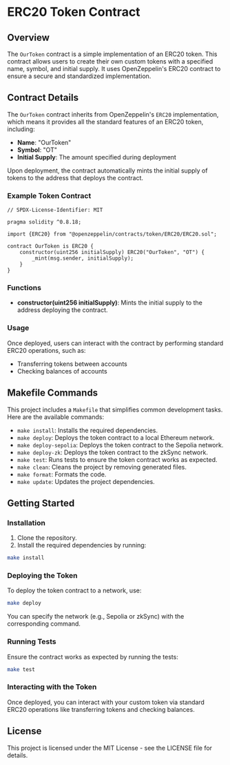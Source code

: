 
# ERC20 Token Contract

## Overview

The `OurToken` contract is a simple implementation of an ERC20 token. This contract allows users to create their own custom tokens with a specified name, symbol, and initial supply. It uses OpenZeppelin's ERC20 contract to ensure a secure and standardized implementation.

## Contract Details

The `OurToken` contract inherits from OpenZeppelin's `ERC20` implementation, which means it provides all the standard features of an ERC20 token, including:

- **Name**: "OurToken"
- **Symbol**: "OT"
- **Initial Supply**: The amount specified during deployment

Upon deployment, the contract automatically mints the initial supply of tokens to the address that deploys the contract.

### Example Token Contract

```solidity
// SPDX-License-Identifier: MIT

pragma solidity ^0.8.18;

import {ERC20} from "@openzeppelin/contracts/token/ERC20/ERC20.sol";

contract OurToken is ERC20 {
    constructor(uint256 initialSupply) ERC20("OurToken", "OT") {
        _mint(msg.sender, initialSupply);
    }
}
```

### Functions

- **constructor(uint256 initialSupply)**: Mints the initial supply to the address deploying the contract.

### Usage

Once deployed, users can interact with the contract by performing standard ERC20 operations, such as:

- Transferring tokens between accounts
- Checking balances of accounts

## Makefile Commands

This project includes a `Makefile` that simplifies common development tasks. Here are the available commands:

- `make install`: Installs the required dependencies.
- `make deploy`: Deploys the token contract to a local Ethereum network.
- `make deploy-sepolia`: Deploys the token contract to the Sepolia network.
- `make deploy-zk`: Deploys the token contract to the zkSync network.
- `make test`: Runs tests to ensure the token contract works as expected.
- `make clean`: Cleans the project by removing generated files.
- `make format`: Formats the code.
- `make update`: Updates the project dependencies.

## Getting Started

### Installation

1. Clone the repository.
2. Install the required dependencies by running:

```bash
make install
```

### Deploying the Token

To deploy the token contract to a network, use:

```bash
make deploy
```

You can specify the network (e.g., Sepolia or zkSync) with the corresponding command.

### Running Tests

Ensure the contract works as expected by running the tests:

```bash
make test
```

### Interacting with the Token

Once deployed, you can interact with your custom token via standard ERC20 operations like transferring tokens and checking balances.

## License

This project is licensed under the MIT License - see the LICENSE file for details.
